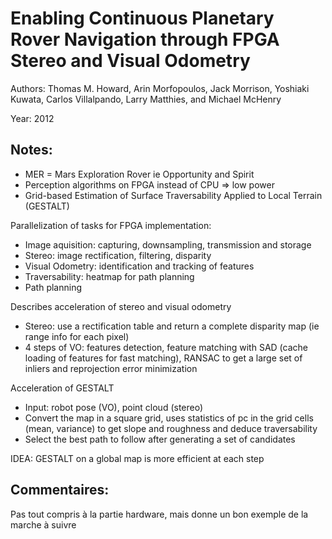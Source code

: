 # Enabling Continuous Planetary Rover Navigation through FPGA Stereo and Visual Odometry

Authors: Thomas M. Howard, Arin Morfopoulos, Jack Morrison, Yoshiaki Kuwata, Carlos Villalpando, Larry Matthies,
and Michael McHenry

Year: 2012

Notes:
---
* MER = Mars Exploration Rover ie Opportunity and Spirit
* Perception algorithms on FPGA instead of CPU => low power
* Grid-based Estimation of Surface Traversability Applied to Local Terrain
(GESTALT)

Parallelization of tasks for FPGA implementation: 

* Image aquisition: capturing, downsampling, transmission and storage
* Stereo: image rectification, filtering, disparity
* Visual Odometry: identification and tracking of features
* Traversability: heatmap for path planning
* Path planning 

Describes acceleration of stereo and visual odometry

* Stereo: use a rectification table and return a complete disparity map (ie range info for each pixel)
* 4 steps of VO:  features detection, feature matching with SAD (cache loading of features for fast matching), RANSAC to get a large set of inliers and reprojection error minimization

Acceleration of GESTALT

* Input: robot pose (VO), point cloud (stereo)
* Convert the map in a square grid, uses statistics of pc in the grid cells (mean, variance) to get slope and roughness and deduce traversability
* Select the best path to follow after generating a set of candidates

IDEA: GESTALT on a global map is more efficient at each step

Commentaires:
---
Pas tout compris à la partie hardware, mais donne un bon exemple de la marche à suivre